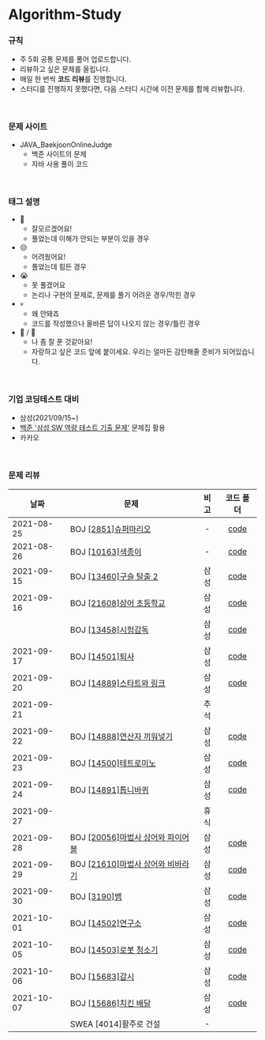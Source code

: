 # Algorithm-Study

### 규칙
* 주 5회 공통 문제를 풀어 업로드합니다.
* 리뷰하고 싶은 문제를 올립니다.
* 매일 한 번씩 **코드 리뷰**를 진행합니다.
* 스터디를 진행하지 못했다면, 다음 스터디 시간에 이전 문제를 함께 리뷰합니다.
<br>

### 문제 사이트
* JAVA_BaekjoonOnlineJudge
  * 백준 사이트의 문제
  * 자바 사용 풀이 코드
<br>

### 태그 설명
* 🤪
  * 잘모르겠어요!
  * 풀었는데 이해가 안되는 부분이 있을 경우
* 😒
  * 어려웠어요!
  * 풀었는데 힘든 경우
* 😭
  * 못 풀겠어요
  * 논리나 구현의 문제로, 문제를 풀기 어려운 경우/막힌 경우
* 💀
  * 왜 안돼죠
  * 코드를 작성했으나 올바른 답이 나오지 않는 경우/틀린 경우
* 👑 / 💐
  * 나 좀 잘 푼 것같아요!
  * 자랑하고 싶은 코드 앞에 붙이세요. 우리는 얼마든 감탄해줄 준비가 되어있습니다.
<br>

### 기업 코딩테스트 대비
* 삼성(2021/09/15~)
 * [백준 '삼성 SW 역량 테스트 기출 문제'](https://www.acmicpc.net/workbook/view/1152) 문제집 활용
* 카카오
<br>
 
### 문제 리뷰
<!--|2021-10-00|BOJ [[]](https://www.acmicpc.net/problem/)||-->
|날짜|문제|비고|코드 폴더|
|---|-------------------------------------------------------------------------------------------------------------------|:----------:|:------------:|
|2021-08-25|BOJ [[2851]슈퍼마리오](https://www.acmicpc.net/problem/2851)|-|[code](https://github.com/jeomn/Algorithm-Study/tree/main/JAVA_BaekjoonOnlineJudge/%EA%B5%AC%ED%98%84/%5B2851%5D%EC%8A%88%ED%8D%BC%EB%A7%88%EB%A6%AC%EC%98%A4)|
|2021-08-26|BOJ [[10163]색종이](https://www.acmicpc.net/problem/10163)|-|[code](https://github.com/jeomn/Algorithm-Study/tree/main/JAVA_BaekjoonOnlineJudge/%EA%B5%AC%ED%98%84/%5B10163%5D%EC%83%89%EC%A2%85%EC%9D%B4)|
|2021-09-15|BOJ [[13460]구슬 탈출 2](https://www.acmicpc.net/problem/13460)|삼성|[code](https://github.com/jeomn/Algorithm-Study/tree/main/JAVA_BaekjoonOnlineJudge/%EC%82%BC%EC%84%B1%20SW%20%EC%97%AD%EB%9F%89%20%ED%85%8C%EC%8A%A4%ED%8A%B8%20%EA%B8%B0%EC%B6%9C%20%EB%AC%B8%EC%A0%9C/%5B13460%5D%EA%B5%AC%EC%8A%AC%20%ED%83%88%EC%B6%9C%202)|
|2021-09-16|BOJ [[21608]상어 초등학교](https://www.acmicpc.net/problem/21608)|삼성|[code](https://github.com/jeomn/Algorithm-Study/tree/main/JAVA_BaekjoonOnlineJudge/%EC%82%BC%EC%84%B1%20SW%20%EC%97%AD%EB%9F%89%20%ED%85%8C%EC%8A%A4%ED%8A%B8%20%EA%B8%B0%EC%B6%9C%20%EB%AC%B8%EC%A0%9C/%5B21608%5D%EC%83%81%EC%96%B4%20%EC%B4%88%EB%93%B1%ED%95%99%EA%B5%90)|
||BOJ [[13458]시험감독](https://www.acmicpc.net/problem/13458)|삼성|[code](https://github.com/jeomn/Algorithm-Study/tree/main/JAVA_BaekjoonOnlineJudge/%EC%82%BC%EC%84%B1%20SW%20%EC%97%AD%EB%9F%89%20%ED%85%8C%EC%8A%A4%ED%8A%B8%20%EA%B8%B0%EC%B6%9C%20%EB%AC%B8%EC%A0%9C/%5B13458%5D%EC%8B%9C%ED%97%98%20%EA%B0%90%EB%8F%85)|
|2021-09-17|BOJ [[14501]퇴사](https://www.acmicpc.net/problem/14501)|삼성|[code](https://github.com/jeomn/Algorithm-Study/tree/main/JAVA_BaekjoonOnlineJudge/%EC%82%BC%EC%84%B1%20SW%20%EC%97%AD%EB%9F%89%20%ED%85%8C%EC%8A%A4%ED%8A%B8%20%EA%B8%B0%EC%B6%9C%20%EB%AC%B8%EC%A0%9C/%5B14501%5D%ED%87%B4%EC%82%AC)|
|2021-09-20|BOJ [[14889]스타트와 링크](https://www.acmicpc.net/problem/14889)|삼성|[code](https://github.com/jeomn/Algorithm-Study/tree/main/JAVA_BaekjoonOnlineJudge/%EC%82%BC%EC%84%B1%20SW%20%EC%97%AD%EB%9F%89%20%ED%85%8C%EC%8A%A4%ED%8A%B8%20%EA%B8%B0%EC%B6%9C%20%EB%AC%B8%EC%A0%9C/%5B14889%5D%EC%8A%A4%ED%83%80%ED%8A%B8%EC%99%80%20%EB%A7%81%ED%81%AC)|
|2021-09-21||추석||
|2021-09-22|BOJ [[14888]연산자 끼워넣기](https://www.acmicpc.net/problem/14888)|삼성|[code](https://github.com/jeomn/Algorithm-Study/tree/main/JAVA_BaekjoonOnlineJudge/%EC%82%BC%EC%84%B1%20SW%20%EC%97%AD%EB%9F%89%20%ED%85%8C%EC%8A%A4%ED%8A%B8%20%EA%B8%B0%EC%B6%9C%20%EB%AC%B8%EC%A0%9C/%5B14888%5D%EC%97%B0%EC%82%B0%EC%9E%90%20%EB%81%BC%EC%9B%8C%EB%84%A3%EA%B8%B0)|
|2021-09-23|BOJ [[14500]테트로미노](https://www.acmicpc.net/problem/14500)|삼성|[code](https://github.com/jeomn/Algorithm-Study/tree/main/JAVA_BaekjoonOnlineJudge/%EC%82%BC%EC%84%B1%20SW%20%EC%97%AD%EB%9F%89%20%ED%85%8C%EC%8A%A4%ED%8A%B8%20%EA%B8%B0%EC%B6%9C%20%EB%AC%B8%EC%A0%9C/%5B14500%5D%ED%85%8C%ED%8A%B8%EB%A1%9C%EB%AF%B8%EB%85%B8)|
|2021-09-24|BOJ [[14891]톱니바퀴](https://www.acmicpc.net/problem/14891)|삼성|[code](https://github.com/jeomn/Algorithm-Study/tree/main/JAVA_BaekjoonOnlineJudge/%EC%82%BC%EC%84%B1%20SW%20%EC%97%AD%EB%9F%89%20%ED%85%8C%EC%8A%A4%ED%8A%B8%20%EA%B8%B0%EC%B6%9C%20%EB%AC%B8%EC%A0%9C/%5B14891%5D%ED%86%B1%EB%8B%88%EB%B0%94%ED%80%B4)|
|2021-09-27||휴식||
|2021-09-28|BOJ [[20056]마법사 상어와 파이어볼](https://www.acmicpc.net/problem/20056)|삼성|[code](https://github.com/jeomn/Algorithm-Study/tree/main/JAVA_BaekjoonOnlineJudge/%EC%82%BC%EC%84%B1%20SW%20%EC%97%AD%EB%9F%89%20%ED%85%8C%EC%8A%A4%ED%8A%B8%20%EA%B8%B0%EC%B6%9C%20%EB%AC%B8%EC%A0%9C/%5B20056%5D%EB%A7%88%EB%B2%95%EC%82%AC%EC%83%81%EC%96%B4%EC%99%80%20%ED%8C%8C%EC%9D%B4%EC%96%B4%EB%B3%BC)|
|2021-09-29|BOJ [[21610]마법사 상어와 비바라기](https://www.acmicpc.net/problem/21610)|삼성|[code](https://github.com/jeomn/Algorithm-Study/tree/main/JAVA_BaekjoonOnlineJudge/%EC%82%BC%EC%84%B1%20SW%20%EC%97%AD%EB%9F%89%20%ED%85%8C%EC%8A%A4%ED%8A%B8%20%EA%B8%B0%EC%B6%9C%20%EB%AC%B8%EC%A0%9C/%5B21610%5D%EB%A7%88%EB%B2%95%EC%82%AC%20%EC%83%81%EC%96%B4%EC%99%80%20%EB%B9%84%EB%B0%94%EB%9D%BC%EA%B8%B0)|
|2021-09-30|BOJ [[3190]뱀](https://www.acmicpc.net/problem/3190)|삼성|[code](https://github.com/jeomn/Algorithm-Study/tree/main/JAVA_BaekjoonOnlineJudge/%EC%82%BC%EC%84%B1%20SW%20%EC%97%AD%EB%9F%89%20%ED%85%8C%EC%8A%A4%ED%8A%B8%20%EA%B8%B0%EC%B6%9C%20%EB%AC%B8%EC%A0%9C/%5B3190%5D%EB%B1%80)|
|2021-10-01|BOJ [[14502]연구소](https://www.acmicpc.net/problem/14502)|삼성|[code](https://github.com/jeomn/Algorithm-Study/tree/main/JAVA_BaekjoonOnlineJudge/%EC%82%BC%EC%84%B1%20SW%20%EC%97%AD%EB%9F%89%20%ED%85%8C%EC%8A%A4%ED%8A%B8%20%EA%B8%B0%EC%B6%9C%20%EB%AC%B8%EC%A0%9C/%5B14502%5D%EC%97%B0%EA%B5%AC%EC%86%8C)|
|2021-10-05|BOJ [[14503]로봇 청소기](https://www.acmicpc.net/problem/14503)|삼성|[code](https://github.com/jeomn/Algorithm-Study/tree/main/JAVA_BaekjoonOnlineJudge/%EC%82%BC%EC%84%B1%20SW%20%EC%97%AD%EB%9F%89%20%ED%85%8C%EC%8A%A4%ED%8A%B8%20%EA%B8%B0%EC%B6%9C%20%EB%AC%B8%EC%A0%9C/%5B14503%5D%EB%A1%9C%EB%B4%87%20%EC%B2%AD%EC%86%8C%EA%B8%B0)|
|2021-10-06|BOJ [[15683]감시](https://www.acmicpc.net/problem/15683)|삼성|[code](https://github.com/jeomn/Algorithm-Study/tree/main/JAVA_BaekjoonOnlineJudge/%EC%82%BC%EC%84%B1%20SW%20%EC%97%AD%EB%9F%89%20%ED%85%8C%EC%8A%A4%ED%8A%B8%20%EA%B8%B0%EC%B6%9C%20%EB%AC%B8%EC%A0%9C/%5B15683%5D%EA%B0%90%EC%8B%9C)|
|2021-10-07|BOJ [[15686]치킨 배달](https://www.acmicpc.net/problem/15686)|삼성|[code](https://github.com/jeomn/Algorithm-Study/tree/main/JAVA_BaekjoonOnlineJudge/%EC%82%BC%EC%84%B1%20SW%20%EC%97%AD%EB%9F%89%20%ED%85%8C%EC%8A%A4%ED%8A%B8%20%EA%B8%B0%EC%B6%9C%20%EB%AC%B8%EC%A0%9C/%5B15686%5D%EC%B9%98%ED%82%A8%20%EB%B0%B0%EB%8B%AC)|
||SWEA [4014]활주로 건설|-||



